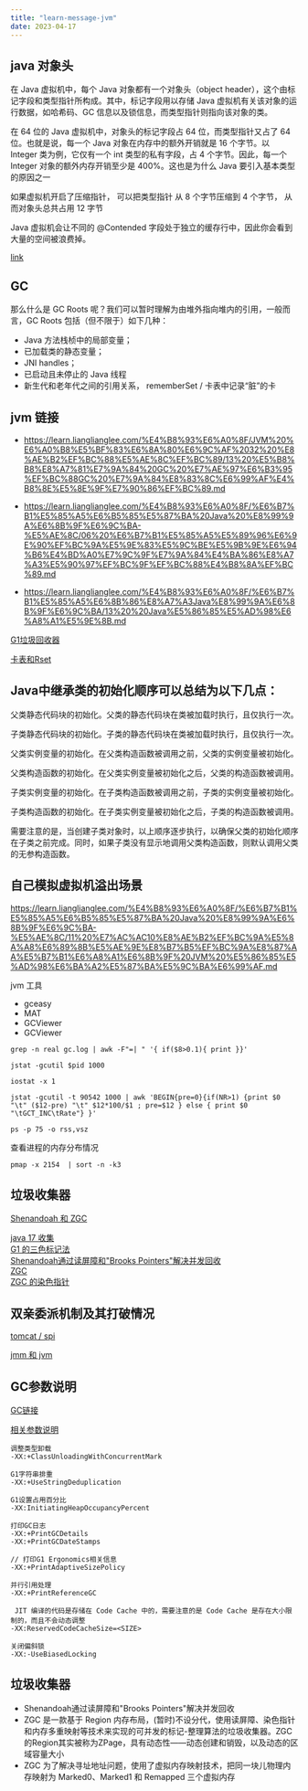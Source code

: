 ```yaml
---
title: "learn-message-jvm"
date: 2023-04-17
---
```


## java 对象头
在 Java 虚拟机中，每个 Java 对象都有一个对象头（object header），这个由标记字段和类型指针所构成。其中，标记字段用以存储 Java 虚拟机有关该对象的运行数据，如哈希码、GC 信息以及锁信息，而类型指针则指向该对象的类。

在 64 位的 Java 虚拟机中，对象头的标记字段占 64 位，而类型指针又占了 64 位。也就是说，每一个 Java 对象在内存中的额外开销就是 16 个字节。以 Integer 类为例，它仅有一个 int 类型的私有字段，占 4 个字节。因此，每一个 Integer 对象的额外内存开销至少是 400%。这也是为什么 Java 要引入基本类型的原因之一

如果虚拟机开启了压缩指针， 可以把类型指针 从 8 个字节压缩到 4 个字节， 从而对象头总共占用 12 字节

Java 虚拟机会让不同的 @Contended 字段处于独立的缓存行中，因此你会看到大量的空间被浪费掉。

[link](https://learn.lianglianglee.com/%E4%B8%93%E6%A0%8F/%E6%B7%B1%E5%85%A5%E6%8B%86%E8%A7%A3Java%E8%99%9A%E6%8B%9F%E6%9C%BA/10%20%20Java%E5%AF%B9%E8%B1%A1%E7%9A%84%E5%86%85%E5%AD%98%E5%B8%83%E5%B1%80.md)

## GC
那么什么是 GC Roots 呢？我们可以暂时理解为由堆外指向堆内的引用，一般而言，GC Roots 包括（但不限于）如下几种：

- Java 方法栈桢中的局部变量；
- 已加载类的静态变量；
- JNI handles；
- 已启动且未停止的 Java 线程
- 新生代和老年代之间的引用关系， rememberSet / 卡表中记录“脏”的卡


## jvm 链接
-  https://learn.lianglianglee.com/%E4%B8%93%E6%A0%8F/JVM%20%E6%A0%B8%E5%BF%83%E6%8A%80%E6%9C%AF%2032%20%E8%AE%B2%EF%BC%88%E5%AE%8C%EF%BC%89/13%20%E5%B8%B8%E8%A7%81%E7%9A%84%20GC%20%E7%AE%97%E6%B3%95%EF%BC%88GC%20%E7%9A%84%E8%83%8C%E6%99%AF%E4%B8%8E%E5%8E%9F%E7%90%86%EF%BC%89.md

- https://learn.lianglianglee.com/%E4%B8%93%E6%A0%8F/%E6%B7%B1%E5%85%A5%E6%B5%85%E5%87%BA%20Java%20%E8%99%9A%E6%8B%9F%E6%9C%BA-%E5%AE%8C/06%20%E6%B7%B1%E5%85%A5%E5%89%96%E6%9E%90%EF%BC%9A%E5%9E%83%E5%9C%BE%E5%9B%9E%E6%94%B6%E4%BD%A0%E7%9C%9F%E7%9A%84%E4%BA%86%E8%A7%A3%E5%90%97%EF%BC%9F%EF%BC%88%E4%B8%8A%EF%BC%89.md
- https://learn.lianglianglee.com/%E4%B8%93%E6%A0%8F/%E6%B7%B1%E5%85%A5%E6%8B%86%E8%A7%A3Java%E8%99%9A%E6%8B%9F%E6%9C%BA/13%20%20Java%E5%86%85%E5%AD%98%E6%A8%A1%E5%9E%8B.md

[G1垃圾回收器](https://blog.csdn.net/a745233700/article/details/121724998)

[卡表和Rset](https://magicliang.github.io/2018/10/13/%E5%8D%A1%E8%A1%A8%E5%92%8C-RSet/)

## Java中继承类的初始化顺序可以总结为以下几点：

父类静态代码块的初始化。父类的静态代码块在类被加载时执行，且仅执行一次。

子类静态代码块的初始化。子类的静态代码块在类被加载时执行，且仅执行一次。

父类实例变量的初始化。在父类构造函数被调用之前，父类的实例变量被初始化。

父类构造函数的初始化。在父类实例变量被初始化之后，父类的构造函数被调用。

子类实例变量的初始化。在子类构造函数被调用之前，子类的实例变量被初始化。

子类构造函数的初始化。在子类实例变量被初始化之后，子类的构造函数被调用。

需要注意的是，当创建子类对象时，以上顺序逐步执行，以确保父类的初始化顺序在子类之前完成。同时，如果子类没有显示地调用父类构造函数，则默认调用父类的无参构造函数。

## 自己模拟虚拟机溢出场景
https://learn.lianglianglee.com/%E4%B8%93%E6%A0%8F/%E6%B7%B1%E5%85%A5%E6%B5%85%E5%87%BA%20Java%20%E8%99%9A%E6%8B%9F%E6%9C%BA-%E5%AE%8C/11%20%E7%AC%AC10%E8%AE%B2%EF%BC%9A%E5%8A%A8%E6%89%8B%E5%AE%9E%E8%B7%B5%EF%BC%9A%E8%87%AA%E5%B7%B1%E6%A8%A1%E6%8B%9F%20JVM%20%E5%86%85%E5%AD%98%E6%BA%A2%E5%87%BA%E5%9C%BA%E6%99%AF.md

jvm 工具
- gceasy 
- MAT
- GCViewer 
- GCViewer 

```
grep -n real gc.log | awk -F"=| " '{ if($8>0.1){ print }}'

jstat -gcutil $pid 1000

iostat -x 1

jstat -gcutil -t 90542 1000 | awk 'BEGIN{pre=0}{if(NR>1) {print $0 "\t" ($12-pre) "\t" $12*100/$1 ; pre=$12 } else { print $0 "\tGCT_INC\tRate"} }' 

ps -p 75 -o rss,vsz
```

查看进程的内存分布情况
```
pmap -x 2154  | sort -n -k3
```

## 垃圾收集器
[Shenandoah 和 ZGC](https://realdaiwei.github.io/2021/06/27/garbage-collector-2/)

[java 17 收集](https://huminxi.netlify.app/2022/07/06/java%208%20vs%20java%2017%20%E5%9E%83%E5%9C%BE%E6%94%B6%E9%9B%86%E5%99%A8/) <br>
[G1 的三色标记法](https://blog.csdn.net/a141210104/article/details/126673800) <br>
[Shenandoah通过读屏障和"Brooks Pointers"解决并发回收](https://blog.csdn.net/weixin_45902285/article/details/121437457) <br>
[ZGC](https://javabetter.cn/jvm/gc-collector.html#zgc) <br>
[ZGC 的染色指针](https://developer.aliyun.com/article/1097568)


## 双亲委派机制及其打破情况
[tomcat / spi](https://learn.lianglianglee.com/%E4%B8%93%E6%A0%8F/%E6%B7%B1%E5%85%A5%E6%B5%85%E5%87%BA%20Java%20%E8%99%9A%E6%8B%9F%E6%9C%BA-%E5%AE%8C/03%20%E5%A4%A7%E5%8E%82%E9%9D%A2%E8%AF%95%E9%A2%98%EF%BC%9A%E4%BB%8E%E8%A6%86%E7%9B%96%20JDK%20%E7%9A%84%E7%B1%BB%E5%BC%80%E5%A7%8B%E6%8E%8C%E6%8F%A1%E7%B1%BB%E7%9A%84%E5%8A%A0%E8%BD%BD%E6%9C%BA%E5%88%B6.md)

[jmm 和 jvm](https://learn.lianglianglee.com/%E4%B8%93%E6%A0%8F/%E6%B7%B1%E5%85%A5%E6%B5%85%E5%87%BA%20Java%20%E8%99%9A%E6%8B%9F%E6%9C%BA-%E5%AE%8C/19%20%E5%A4%A7%E5%8E%82%E9%9D%A2%E8%AF%95%E9%A2%98%EF%BC%9A%E4%B8%8D%E8%A6%81%E6%90%9E%E6%B7%B7%20JMM%20%E4%B8%8E%20JVM.md)

## GC参数说明
[GC链接](https://learn.lianglianglee.com/%E4%B8%93%E6%A0%8F/Java%20%E6%A0%B8%E5%BF%83%E6%8A%80%E6%9C%AF%E9%9D%A2%E8%AF%95%E7%B2%BE%E8%AE%B2/28%20%20%E8%B0%88%E8%B0%88%E4%BD%A0%E7%9A%84GC%E8%B0%83%E4%BC%98%E6%80%9D%E8%B7%AF-%E6%9E%81%E5%AE%A2%E6%97%B6%E9%97%B4.md)

[相关参数说明](https://learn.lianglianglee.com/%E4%B8%93%E6%A0%8F/Java%20%E6%A0%B8%E5%BF%83%E6%8A%80%E6%9C%AF%E9%9D%A2%E8%AF%95%E7%B2%BE%E8%AE%B2/35%20%20JVM%E4%BC%98%E5%8C%96Java%E4%BB%A3%E7%A0%81%E6%97%B6%E9%83%BD%E5%81%9A%E4%BA%86%E4%BB%80%E4%B9%88%EF%BC%9F-%E6%9E%81%E5%AE%A2%E6%97%B6%E9%97%B4.md)
```
调整类型卸载
-XX:+ClassUnloadingWithConcurrentMark

G1字符串排重
-XX:+UseStringDeduplication

G1设置占用百分比
-XX:InitiatingHeapOccupancyPercent

打印GC日志
-XX:+PrintGCDetails
-XX:+PrintGCDateStamps

// 打印G1 Ergonomics相关信息
-XX:+PrintAdaptiveSizePolicy

并行引用处理
-XX:+PrintReferenceGC

 JIT 编译的代码是存储在 Code Cache 中的，需要注意的是 Code Cache 是存在大小限制的，而且不会动态调整
-XX:ReservedCodeCacheSize=<SIZE>

关闭偏斜锁
-XX:-UseBiasedLocking
```

## 垃圾收集器
- Shenandoah通过读屏障和"Brooks Pointers"解决并发回收
- ZGC 是一款基于 Region 内存布局，(暂时)不设分代，使用读屏障、染色指针和内存多重映射等技术来实现的可并发的标记-整理算法的垃圾收集器。ZGC的Region其实被称为ZPage，具有动态性——动态创建和销毁，以及动态的区域容量大小
- ZGC 为了解决寻址地址问题，使用了虚拟内存映射技术，把同一块儿物理内存映射为 Marked0、Marked1 和 Remapped 三个虚拟内存
